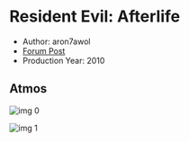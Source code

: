 # Resident Evil: Afterlife

* Author: aron7awol
* [Forum Post](https://www.avsforum.com/threads/bass-eq-for-filtered-movies.2995212/post-57868654)
* Production Year: 2010

## Atmos

![img 0](https://i.imgur.com/SW5Dl74.jpg)

![img 1](https://i.imgur.com/hVu4XDj.jpg)

